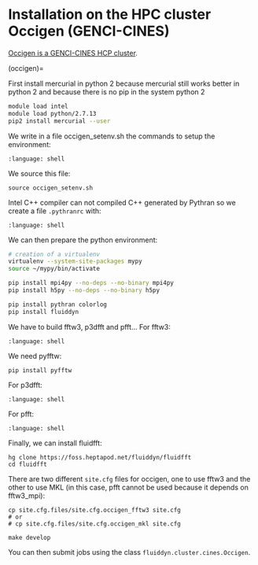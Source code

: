 # Installation on the HPC cluster Occigen (GENCI-CINES)

[Occigen is a GENCI-CINES HCP cluster](https://www.top500.org/system/178465).

(occigen)=

First install mercurial in python 2 because mercurial still works
better in python 2 and because there is no pip in the system python 2

```bash
module load intel
module load python/2.7.13
pip2 install mercurial --user
```

We write in a file occigen_setenv.sh the commands to setup the environment:

```{literalinclude} occigen_setenv.sh
:language: shell
```

We source this file:

```
source occigen_setenv.sh
```

Intel C++ compiler can not compiled C++ generated by Pythran so we create a
file `.pythranrc` with:

```{literalinclude} occigen_.pythranrc
:language: shell
```

We can then prepare the python environment:

```bash
# creation of a virtualenv
virtualenv --system-site-packages mypy
source ~/mypy/bin/activate

pip install mpi4py --no-deps --no-binary mpi4py
pip install h5py --no-deps --no-binary h5py

pip install pythran colorlog
pip install fluiddyn
```

We have to build fftw3, p3dfft and pfft... For fftw3:

```{literalinclude} occigen_install_fftw3.sh
:language: shell
```

We need pyfftw:

```
pip install pyfftw
```

For p3dfft:

```{literalinclude} occigen_install_p3dfft.sh
:language: shell
```

For pfft:

```{literalinclude} occigen_install_pfft.sh
:language: shell
```

Finally, we can install fluidfft:

```
hg clone https://foss.heptapod.net/fluiddyn/fluidfft
cd fluidfft
```

There are two different `site.cfg` files for occigen, one to use fftw3 and
the other to use MKL (in this case, pfft cannot be used because it depends on
fftw3_mpi):

```
cp site.cfg.files/site.cfg.occigen_fftw3 site.cfg
# or
# cp site.cfg.files/site.cfg.occigen_mkl site.cfg

make develop
```

You can then submit jobs using the class `fluiddyn.cluster.cines.Occigen`.
